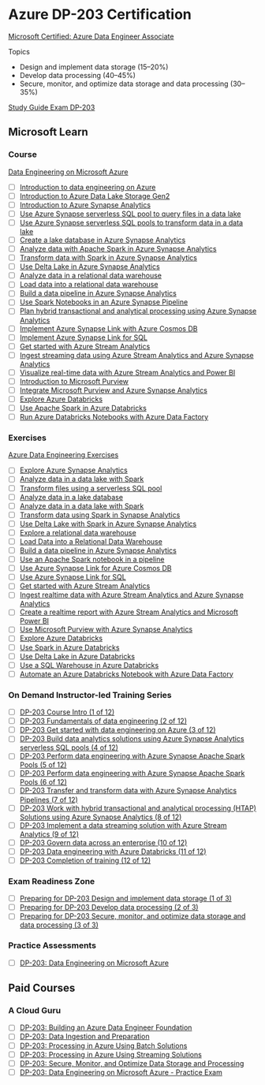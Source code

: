 # Azure DP-203 Certification

[Microsoft Certified: Azure Data Engineer Associate](https://learn.microsoft.com/en-us/credentials/certifications/azure-data-engineer)

Topics
- Design and implement data storage (15–20%)
- Develop data processing (40–45%)
- Secure, monitor, and optimize data storage and data processing (30–35%)

[Study Guide Exam DP-203](https://learn.microsoft.com/en-us/credentials/certifications/resources/study-guides/dp-203)

## Microsoft Learn


### Course

[Data Engineering on Microsoft Azure](https://learn.microsoft.com/en-us/training/courses/dp-203t00)

- [ ] [Introduction to data engineering on Azure](https://learn.microsoft.com/en-us/training/modules/introduction-to-data-engineering-azure/)
- [ ] [Introduction to Azure Data Lake Storage Gen2](https://learn.microsoft.com/en-us/training/modules/introduction-to-azure-data-lake-storage/)
- [ ] [Introduction to Azure Synapse Analytics](https://learn.microsoft.com/en-us/training/modules/introduction-azure-synapse-analytics/)
- [ ] [Use Azure Synapse serverless SQL pool to query files in a data lake](https://learn.microsoft.com/en-us/training/modules/query-data-lake-using-azure-synapse-serverless-sql-pools/)
- [ ] [Use Azure Synapse serverless SQL pools to transform data in a data lake](https://learn.microsoft.com/en-us/training/modules/use-azure-synapse-serverless-sql-pools-for-transforming-data-lake/)
- [ ] [Create a lake database in Azure Synapse Analytics](https://learn.microsoft.com/en-us/training/modules/create-metadata-objects-azure-synapse-serverless-sql-pools/)
- [ ] [Analyze data with Apache Spark in Azure Synapse Analytics](https://learn.microsoft.com/en-us/training/modules/understand-big-data-engineering-with-apache-spark-azure-synapse-analytics/)
- [ ] [Transform data with Spark in Azure Synapse Analytics](https://learn.microsoft.com/en-us/training/modules/transform-data-spark-azure-synapse-analytics/)
- [ ] [Use Delta Lake in Azure Synapse Analytics](https://learn.microsoft.com/en-us/training/modules/use-delta-lake-azure-synapse-analytics/)
- [ ] [Analyze data in a relational data warehouse](https://learn.microsoft.com/en-us/training/modules/design-multidimensional-schema-to-optimize-analytical-workloads/)
- [ ] [Load data into a relational data warehouse](https://learn.microsoft.com/en-us/training/modules/load-optimize-data-into-relational-data-warehouse/)
- [ ] [Build a data pipeline in Azure Synapse Analytics](https://learn.microsoft.com/en-us/training/modules/build-data-pipeline-azure-synapse-analytics/)
- [ ] [Use Spark Notebooks in an Azure Synapse Pipeline](https://learn.microsoft.com/en-us/training/modules/use-spark-notebooks-azure-synapse-pipeline/)
- [ ] [Plan hybrid transactional and analytical processing using Azure Synapse Analytics](https://learn.microsoft.com/en-us/training/modules/design-hybrid-transactional-analytical-processing-using-azure-synapse-analytics/)
- [ ] [Implement Azure Synapse Link with Azure Cosmos DB](https://learn.microsoft.com/en-us/training/modules/configure-azure-synapse-link-with-azure-cosmos-db/)
- [ ] [Implement Azure Synapse Link for SQL](https://learn.microsoft.com/en-us/training/modules/implement-synapse-link-for-sql/)
- [ ] [Get started with Azure Stream Analytics](https://learn.microsoft.com/en-us/training/modules/introduction-to-data-streaming/)
- [ ] [Ingest streaming data using Azure Stream Analytics and Azure Synapse Analytics](https://learn.microsoft.com/en-us/training/modules/ingest-streaming-data-use-azure-stream-analytics-synapse/)
- [ ] [Visualize real-time data with Azure Stream Analytics and Power BI](https://learn.microsoft.com/en-us/training/modules/visualize-real-time-data-azure-stream-analytics-power-bi/)
- [ ] [Introduction to Microsoft Purview](https://learn.microsoft.com/en-us/training/modules/intro-to-microsoft-purview/)
- [ ] [Integrate Microsoft Purview and Azure Synapse Analytics](https://learn.microsoft.com/en-us/training/modules/integrate-microsoft-purview-azure-synapse-analytics/)
- [ ] [Explore Azure Databricks](https://learn.microsoft.com/en-us/training/modules/explore-azure-databricks/)
- [ ] [Use Apache Spark in Azure Databricks](https://learn.microsoft.com/en-us/training/modules/use-apache-spark-azure-databricks/)
- [ ] [Run Azure Databricks Notebooks with Azure Data Factory](https://learn.microsoft.com/en-us/training/modules/run-azure-databricks-notebooks-azure-data-factory/)

### Exercises

[Azure Data Engineering Exercises](https://microsoftlearning.github.io/dp-203-azure-data-engineer/)

- [ ] [Explore Azure Synapse Analytics](https://microsoftlearning.github.io/dp-203-azure-data-engineer/Instructions/Labs/01-Explore-Azure-Synapse.html)
- [ ] [Analyze data in a data lake with Spark](https://microsoftlearning.github.io/dp-203-azure-data-engineer/Instructions/Labs/02-Analyze-data-with-sql.html)
- [ ] [Transform files using a serverless SQL pool](https://microsoftlearning.github.io/dp-203-azure-data-engineer/Instructions/Labs/03-Transform-data-with-sql.html)
- [ ] [Analyze data in a lake database](https://microsoftlearning.github.io/dp-203-azure-data-engineer/Instructions/Labs/04-Create-a-Lake-Database.html)
- [ ] [Analyze data in a data lake with Spark](https://microsoftlearning.github.io/dp-203-azure-data-engineer/Instructions/Labs/05-Analyze-files-with-Spark.html)
- [ ] [Transform data using Spark in Synapse Analytics](https://microsoftlearning.github.io/dp-203-azure-data-engineer/Instructions/Labs/06-Transform-Data-with-Spark.html)
- [ ] [Use Delta Lake with Spark in Azure Synapse Analytics](https://microsoftlearning.github.io/dp-203-azure-data-engineer/Instructions/Labs/07-Use-delta-lake.html)
- [ ] [Explore a relational data warehouse](https://microsoftlearning.github.io/dp-203-azure-data-engineer/Instructions/Labs/08-Explore-data-warehouse.html)
- [ ] [Load Data into a Relational Data Warehouse](https://microsoftlearning.github.io/dp-203-azure-data-engineer/Instructions/Labs/09-Load-Data-into-Data-Warehouse.html)
- [ ] [Build a data pipeline in Azure Synapse Analytics](https://microsoftlearning.github.io/dp-203-azure-data-engineer/Instructions/Labs/10-Synpase-pipeline.html)
- [ ] [Use an Apache Spark notebook in a pipeline](https://microsoftlearning.github.io/dp-203-azure-data-engineer/Instructions/Labs/11-Spark-nobook-in-Synapse-Pipeline.html)
- [ ] [Use Azure Synapse Link for Azure Cosmos DB](https://microsoftlearning.github.io/dp-203-azure-data-engineer/Instructions/Labs/14-Synapselink-cosmos.html)
- [ ] [Use Azure Synapse Link for SQL](https://microsoftlearning.github.io/dp-203-azure-data-engineer/Instructions/Labs/15-Synapse-link-sql.html)
- [ ] [Get started with Azure Stream Analytics](https://microsoftlearning.github.io/dp-203-azure-data-engineer/Instructions/Labs/17-stream-analytics.html)
- [ ] [Ingest realtime data with Azure Stream Analytics and Azure Synapse Analytics](https://microsoftlearning.github.io/dp-203-azure-data-engineer/Instructions/Labs/18-Ingest-stream-synapse.html)
- [ ] [Create a realtime report with Azure Stream Analytics and Microsoft Power BI](https://microsoftlearning.github.io/dp-203-azure-data-engineer/Instructions/Labs/19-Stream-Power-BI.html)
- [ ] [Use Microsoft Purview with Azure Synapse Analytics](https://microsoftlearning.github.io/dp-203-azure-data-engineer/Instructions/Labs/22-Synapse-purview.html)
- [ ] [Explore Azure Databricks](https://microsoftlearning.github.io/dp-203-azure-data-engineer/Instructions/Labs/23-Explore-Azure-Databricks.html)
- [ ] [Use Spark in Azure Databricks](https://microsoftlearning.github.io/dp-203-azure-data-engineer/Instructions/Labs/24-Analyze-Files-in-Azure-Databricks.html)
- [ ] [Use Delta Lake in Azure Databricks](https://microsoftlearning.github.io/dp-203-azure-data-engineer/Instructions/Labs/25-Delta-lake-in-Azure-Databricks.html)
- [ ] [Use a SQL Warehouse in Azure Databricks](https://microsoftlearning.github.io/dp-203-azure-data-engineer/Instructions/Labs/26-Azure-Databricks-SQL.html)
- [ ] [Automate an Azure Databricks Notebook with Azure Data Factory](https://microsoftlearning.github.io/dp-203-azure-data-engineer/Instructions/Labs/27-Azure-Databricks-Data-Factory.html)

### On Demand Instructor-led Training Series

- [ ] [DP-203 Course Intro (1 of 12)](https://learn.microsoft.com/en-us/shows/on-demand-instructor-led-training-series/dp-203-module-01a)
- [ ] [DP-203 Fundamentals of data engineering (2 of 12)](https://learn.microsoft.com/en-us/shows/on-demand-instructor-led-training-series/dp-203-module-02a)
- [ ] [DP-203 Get started with data engineering on Azure (3 of 12)](https://learn.microsoft.com/en-us/shows/on-demand-instructor-led-training-series/dp-203-module-03a)
- [ ] [DP-203 Build data analytics solutions using Azure Synapse Analytics serverless SQL pools (4 of 12)](https://learn.microsoft.com/en-us/shows/on-demand-instructor-led-training-series/dp-203-module-04a)
- [ ] [DP-203 Perform data engineering with Azure Synapse Apache Spark Pools (5 of 12)](https://learn.microsoft.com/en-us/shows/on-demand-instructor-led-training-series/dp-203-module-05a)
- [ ] [DP-203 Perform data engineering with Azure Synapse Apache Spark Pools (6 of 12)](https://learn.microsoft.com/en-us/shows/on-demand-instructor-led-training-series/dp-203-module-06a)
- [ ] [DP-203 Transfer and transform data with Azure Synapse Analytics Pipelines (7 of 12)](https://learn.microsoft.com/en-us/shows/on-demand-instructor-led-training-series/dp-203-module-07a)
- [ ] [DP-203 Work with hybrid transactional and analytical processing (HTAP) Solutions using Azure Synapse Analytics (8 of 12)](https://learn.microsoft.com/en-us/shows/on-demand-instructor-led-training-series/dp-203-module-08a)
- [ ] [DP-203 Implement a data streaming solution with Azure Stream Analytics (9 of 12)](https://learn.microsoft.com/en-us/shows/on-demand-instructor-led-training-series/dp-203-module-09a)
- [ ] [DP-203 Govern data across an enterprise (10 of 12)](https://learn.microsoft.com/en-us/shows/on-demand-instructor-led-training-series/dp-203-module-10a)
- [ ] [DP-203 Data engineering with Azure Databricks (11 of 12)](https://learn.microsoft.com/en-us/shows/on-demand-instructor-led-training-series/dp-203-module-11a)
- [ ] [DP-203 Completion of training (12 of 12)](https://learn.microsoft.com/en-us/shows/on-demand-instructor-led-training-series/dp-203-module-12a)

### Exam Readiness Zone

- [ ] [Preparing for DP-203 Design and implement data storage (1 of 3)](https://learn.microsoft.com/en-us/shows/exam-readiness-zone/preparing-for-dp-203-design-and-implement-data-storage-1-of-3)
- [ ] [Preparing for DP-203 Develop data processing (2 of 3)](https://learn.microsoft.com/en-us/shows/exam-readiness-zone/preparing-for-dp-203-develop-data-processing-2-of-3)
- [ ] [Preparing for DP-203 Secure, monitor, and optimize data storage and data processing (3 of 3)](https://learn.microsoft.com/en-us/shows/exam-readiness-zone/preparing-for-dp-203-secure-monitor-and-optimize-data-storage-and-data-processing-3-of-3)

### Practice Assessments

- [ ] [DP-203: Data Engineering on Microsoft Azure](https://learn.microsoft.com/en-us/credentials/certifications/azure-data-engineer/practice/assessment?assessment-type=practice&assessmentId=49&practice-assessment-type=certification)

## Paid Courses

### A Cloud Guru

- [ ] [DP-203: Building an Azure Data Engineer Foundation](https://learn.acloud.guru/course/b7fef7b4-9748-4610-8257-9d42384b0c92/dashboard)
- [ ] [DP-203: Data Ingestion and Preparation](https://learn.acloud.guru/course/e445d0c7-de52-4e66-aeb2-c4db30f52ce8/dashboard)
- [ ] [DP-203: Processing in Azure Using Batch Solutions](https://learn.acloud.guru/course/9d2a14e8-2f24-4521-9b80-d6f76accfc7d/dashboard)
- [ ] [DP-203: Processing in Azure Using Streaming Solutions](https://learn.acloud.guru/course/61d69248-ed7b-47df-afc8-494882f9ff64/dashboard)
- [ ] [DP-203: Secure, Monitor, and Optimize Data Storage and Processing](https://learn.acloud.guru/course/23f297f0-f1bc-4b34-858d-fed5b07cca32/dashboard)
- [ ] [DP-203: Data Engineering on Microsoft Azure - Practice Exam](https://learn.acloud.guru/course/fcaa1755-58c1-4340-aba1-7a18327cb2b7/dashboard)
